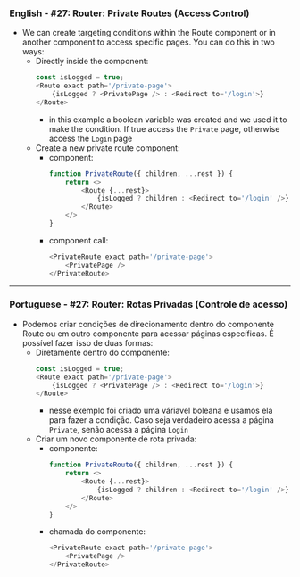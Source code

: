 ### English - #27: Router: Private Routes (Access Control)
- We can create targeting conditions within the Route component or in another component to access specific pages. You can do this in two ways:
    - Directly inside the component:
        ```js
        const isLogged = true;
        <Route exact path='/private-page'>
            {isLogged ? <PrivatePage /> : <Redirect to='/login'>}
        </Route>
        ```
        - in this example a boolean variable was created and we used it to make the condition. If true access the `Private` page, otherwise access the `Login` page
    - Create a new private route component:
        - component:
            ```js
            function PrivateRoute({ children, ...rest }) {
                return <>
                    <Route {...rest}>
                        {isLogged ? children : <Redirect to='/login' />}
                    </Route>
                </>
            }
            ```
        - component call:
            ```js
            <PrivateRoute exact path='/private-page'>
                <PrivatePage />
            </PrivateRoute>
            ```

***

### Portuguese - #27: Router: Rotas Privadas (Controle de acesso)
 - Podemos criar condições de direcionamento dentro do componente Route ou em outro componente para acessar páginas específicas. É possível fazer isso de duas formas:
    - Diretamente dentro do componente:
        ```js
        const isLogged = true;
        <Route exact path='/private-page'>
            {isLogged ? <PrivatePage /> : <Redirect to='/login'>}
        </Route>
        ```
        - nesse exemplo foi criado uma váriavel boleana e usamos ela para fazer a condição. Caso seja verdadeiro acessa a página `Private`, senão acessa a página `Login`
    - Criar um novo componente de rota privada:
        - componente:
            ```js
            function PrivateRoute({ children, ...rest }) {
                return <>
                    <Route {...rest}>
                        {isLogged ? children : <Redirect to='/login' />}
                    </Route>
                </>
            }
            ```
        - chamada do componente:
            ```js
            <PrivateRoute exact path='/private-page'>
                <PrivatePage />
            </PrivateRoute>
            ```